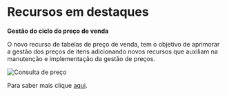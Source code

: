 # Recursos em destaques

**Gestão do ciclo do preço de venda**  

O novo recurso de tabelas de preço de venda, tem o objetivo de aprimorar a gestão dos preços de itens adicionando novos recursos que auxiliam na manutenção e implementação da gestão de preços.

![Consulta de preço](../Img/Versao_2.7.0/cons_preço2.png)

Para saber mais clique [aqui](~/2.0/versao_2.7/2.7.0-303.md).